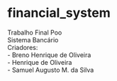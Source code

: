 # financial_system
Trabalho Final Poo<br>
Sistema Bancário<br>
Criadores:  
    - Breno Henrique de Oliveira<br>
    - Henrique de Oliveira<br>
    - Samuel Augusto M. da Silva<br>